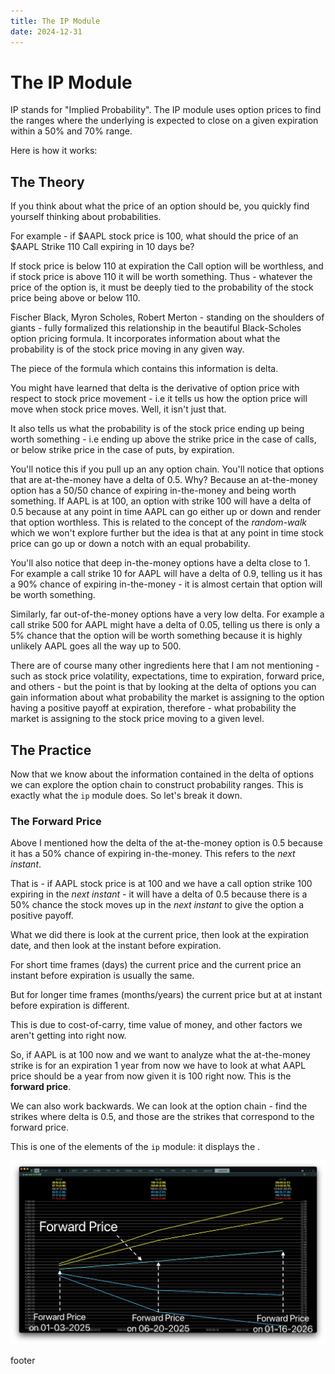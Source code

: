 ```yaml
---
title: The IP Module
date: 2024-12-31
---
```


# The IP Module

IP stands for "Implied Probability". The IP module uses option prices to find the ranges where the underlying is expected to close on a given expiration within a 50% and 70% range.

Here is how it works:

## The Theory

If you think about what the price of an option should be, you quickly find yourself thinking about probabilities.

For example - if $AAPL stock price is 100, what should the price of an $AAPL Strike 110 Call expiring in 10 days be?

If stock price is below 110 at expiration the Call option will be worthless, and if stock price is above 110 it will be worth something. Thus - whatever the price of the option is, it must be deeply tied to the probability of the stock price being above or below 110.

Fischer Black, Myron Scholes, Robert Merton - standing on the shoulders of giants - fully formalized this relationship in the beautiful Black-Scholes option pricing formula. It incorporates information about what the probability is of the stock price moving in any given way.

The piece of the formula which contains this information is delta.

You might have learned that delta is the derivative of option price with respect to stock price movement - i.e it tells us how the option price will move when stock price moves. Well, it isn't just that.

It also tells us what the probability is of the stock price ending up being worth something - i.e ending up above the strike price in the case of calls, or below strike price in the case of puts, by expiration.

You'll notice this if you pull up an any option chain. You'll notice that options that are at-the-money have a delta of 0.5. Why? Because an at-the-money option has a 50/50 chance of expiring in-the-money and being worth something. If AAPL is at 100, an option with strike 100 will have a delta of 0.5 because at any point in time AAPL can go either up or down and render that option worthless. This is related to the concept of the *random-walk* which we won't explore further but the idea is that at any point in time stock price can go up or down a notch with an equal probability.

You'll also notice that deep in-the-money options have a delta close to 1. For example a call strike 10 for AAPL will have a delta of 0.9, telling us it has a 90% chance of expiring in-the-money - it is almost certain that option will be worth something.

Similarly, far out-of-the-money options have a very low delta. For example a call strike 500 for AAPL might have a delta of 0.05, telling us there is only a 5% chance that the option will be worth something because it is highly unlikely AAPL goes all the way up to 500.

There are of course many other ingredients here that I am not mentioning - such as stock price volatility, expectations, time to expiration, forward price, and others - but the point is that by looking at the delta of options you can gain information about what probability the market is assigning to the option having a positive payoff at expiration, therefore - what probability the market is assigning to the stock price moving to a given level.

## The Practice

Now that we know about the information contained in the delta of options we can explore the option chain to construct probability ranges. This is exactly what the `ip` module does. So let's break it down.

### The Forward Price

Above I mentioned how the delta of the at-the-money option is 0.5 because it has a 50% chance of expiring in-the-money. This refers to the *next instant*.

That is - if AAPL stock price is at 100 and we have a call option strike 100 expiring in the *next instant* - it will have a delta of 0.5 because there is a 50% chance the stock moves up in the *next instant* to give the option a positive payoff.

What we did there is look at the current price, then look at the expiration date, and then look at the instant before expiration.

For short time frames (days) the current price and the current price an instant before expiration is usually the same.

But for longer time frames (months/years) the current price but at at instant before expiration is different.

This is due to cost-of-carry, time value of money, and other factors we aren't getting into right now.

So, if AAPL is at 100 now and we want to analyze what the at-the-money strike is for an expiration 1 year from now we have to look at what AAPL price should be a year from now given it is 100 right now. This is the **forward price**.

We can also work backwards. We can look at the option chain - find the strikes where delta is 0.5, and those are the strikes that correspond to the forward price.

This is one of the elements of the `ip` module: it displays the .

![SPX Forward Price](../assets/img/ip12322024_1_sm.png)


































footer
